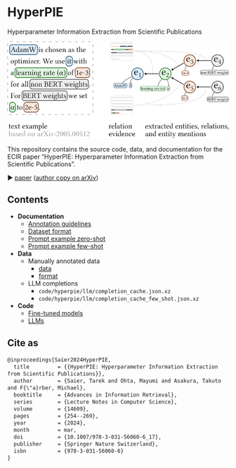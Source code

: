 # HyperPIE

Hyperparameter Information Extraction from Scientific Publications

![](doc/img/schema_visual.png)

This repository contains the source code, data, and documentation for the ECIR paper “HyperPIE: Hyperparameter Information Extraction from Scientific Publications”.

▶ [paper](https://doi.org/10.1007/978-3-031-56060-6_17) ([author copy on arXiv](https://doi.org/10.48550/arXiv.2312.10638))

## Contents

* **Documentation**
    * [Annotation guidelines](doc/annotation_guidelines.md)
    * [Dataset format](data/preprocessed_data_format.md)
    * [Prompt example zero-shot](doc/prompt_examples.md#Zero-shot)
    * [Prompt example few-shot](doc/prompt_examples.md#Few-shot)
* **Data**
    * Manually annotated data
        * [data](data/#README)
        * [format](data/preprocessed_data_format.md)
    * LLM completions
        * `code/hyperpie/llm/completion_cache.json.xz`
        * `code/hyperpie/llm/completion_cache_few_shot.json.xz`
* **Code**
    * [Fine-tuned models](code/PL-Marker/)
    * [LLMs](code/hyperpie/)

## Cite as

```
@inproceedings{Saier2024HyperPIE,
  title         = {{HyperPIE: Hyperparameter Information Extraction from Scientific Publications}},
  author        = {Saier, Tarek and Ohta, Mayumi and Asakura, Takuto and F{\"a}rber, Michael},
  booktitle     = {Advances in Information Retrieval},
  series        = {Lecture Notes in Computer Science},
  volume        = {14609},
  pages         = {254--269},
  year          = {2024},
  month         = mar,
  doi           = {10.1007/978-3-031-56060-6_17},
  publisher     = {Springer Nature Switzerland},
  isbn          = {978-3-031-56060-6}
}
```
